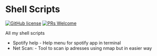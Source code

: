 # Shell Scripts
[![GitHub license](https://img.shields.io/github/license/Naereen/StrapDown.js.svg)](https://github.com/GabrielCrackPro/shell-scripts/master/LICENSE)
[![PRs Welcome](https://img.shields.io/badge/PRs-welcome-brightgreen.svg?style=flat-square)](https://github.com/GabrielCrackPro/shell-scripts/pulls)

All my shell scripts

- Spotify help - Help menu for spotify app in terminal
- Net Scan: - Tool to scan ip adresses using nmap but in easier way

